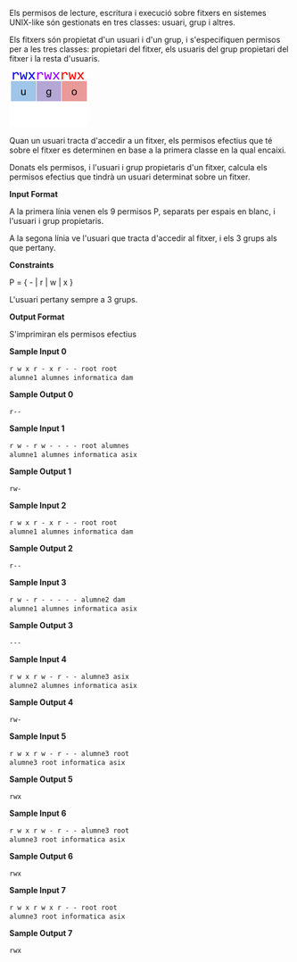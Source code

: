 Els permisos de lecture, escritura i execució sobre fitxers en sistemes
UNIX-like són gestionats en tres classes: usuari, grup i altres.

Els fitxers són propietat d'un usuari i d'un grup, i s'especifiquen
permisos per a les tres classes: propietari del fitxer, els usuaris del
grup propietari del fitxer i la resta d'usuaris.

![image](1557229688-38d8ac6b2b-permissions3.png)

Quan un usuari tracta d'accedir a un fitxer, els permisos efectius que
té sobre el fitxer es determinen en base a la primera classe en la qual
encaixi.

Donats els permisos, i l'usuari i grup propietaris d'un fitxer, calcula
els permisos efectius que tindrà un usuari determinat sobre un fitxer.

**Input Format**

A la primera línia venen els 9 permisos P, separats per espais en blanc,
i l'usuari i grup propietaris.

A la segona línia ve l'usuari que tracta d'accedir al fitxer, i els 3
grups als que pertany.

**Constraints**

P = { - | r | w | x }

L'usuari pertany sempre a 3 grups.

**Output Format**

S'imprimiran els permisos efectius

**Sample Input 0**

    r w x r - x r - - root root
    alumne1 alumnes informatica dam

**Sample Output 0**

    r--

**Sample Input 1**

    r w - r w - - - - root alumnes
    alumne1 alumnes informatica asix

**Sample Output 1**

    rw-

**Sample Input 2**

    r w x r - x r - - root root
    alumne1 alumnes informatica dam

**Sample Output 2**

    r--

**Sample Input 3**

    r w - r - - - - - alumne2 dam
    alumne1 alumnes informatica asix

**Sample Output 3**

    ---

**Sample Input 4**

    r w x r w - r - - alumne3 asix
    alumne2 alumnes informatica asix

**Sample Output 4**

    rw-

**Sample Input 5**

    r w x r w - r - - alumne3 root
    alumne3 root informatica asix

**Sample Output 5**

    rwx

**Sample Input 6**

    r w x r w - r - - alumne3 root
    alumne3 root informatica asix

**Sample Output 6**

    rwx

**Sample Input 7**

    r w x r w x r - - root root
    alumne3 root informatica asix

**Sample Output 7**

    rwx
